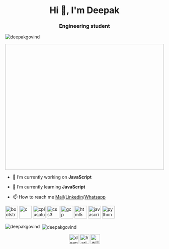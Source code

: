 <h1 align="center">Hi 👋, I'm Deepak</h1>
<h3 align="center">Engineering student</h3>

<p align="left"> <img src="https://komarev.com/ghpvc/?username=deepakgovind" alt="deepakgovind" /> </p>
<img src"https://magiccopy.xyz/assets/images/hadder.gif" height="400" width="600" />

- 🔭 I’m currently working on **JavaScript**

- 🌱 I’m currently learning **JavaScript**

- 📫 How to reach me [Mail](mailto:deepakgovind181100@gmail.com)/[Linkedin](https://linkedin.com/in/deepak-g-1171b0197)/[Whatsapp](http://wa.me/917092401507)

<p align="left"><img src="https://devicons.github.io/devicon/devicon.git/icons/bootstrap/bootstrap-plain.svg" alt="bootstrap" width="40" height="40"/> <img src="https://devicons.github.io/devicon/devicon.git/icons/c/c-original.svg" alt="c" width="40" height="40"/> <img src="https://devicons.github.io/devicon/devicon.git/icons/cplusplus/cplusplus-original.svg" alt="cplusplus" width="40" height="40"/> <img src="https://devicons.github.io/devicon/devicon.git/icons/css3/css3-original-wordmark.svg" alt="css3" width="40" height="40"/> <img src="https://www.vectorlogo.zone/logos/google_cloud/google_cloud-icon.svg" alt="gcp" width="40" height="40"/> <img src="https://devicons.github.io/devicon/devicon.git/icons/html5/html5-original-wordmark.svg" alt="html5" width="40" height="40"/> <img src="https://devicons.github.io/devicon/devicon.git/icons/javascript/javascript-original.svg" alt="javascript" width="40" height="40"/> <img src="https://devicons.github.io/devicon/devicon.git/icons/python/python-original.svg" alt="python" width="40" height="40"/></p>

<p><img align="left" src="https://github-readme-stats.vercel.app/api/top-langs/?username=deepakgovind&layout=compact&hide=html" alt="deepakgovind" /></p>

<p>&nbsp;<img align="center" src="https://github-readme-stats.vercel.app/api?username=deepakgovind&show_icons=true" alt="deepakgovind" /></p>

<p align="center">
<a href="https://linkedin.com/in/deepak-g-1171b0197" target="blank"><img align="center" src="https://cdn.jsdelivr.net/npm/simple-icons@3.0.1/icons/linkedin.svg" alt="deepak-g-1171b0197" height="30" width="30" /></a>
<a href="https://fb.com/hari.gd.52" target="blank"><img align="center" src="https://cdn.jsdelivr.net/npm/simple-icons@3.0.1/icons/facebook.svg" alt="hari.gd.52" height="30" width="30" /></a>
<a href="https://instagram.com/will_minded" target="blank"><img align="center" src="https://cdn.jsdelivr.net/npm/simple-icons@3.0.1/icons/instagram.svg" alt="will_minded" height="30" width="30" /></a>
</p>
